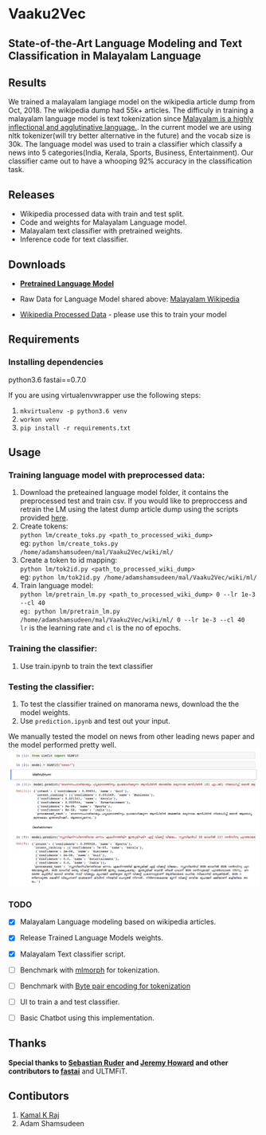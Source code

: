 # Vaaku2Vec
State-of-the-Art Language Modeling and Text Classification in Malayalam Language
---


## Results
We trained a malayalam langiage model on the wikipedia article dump from Oct, 2018. The wikipedia dump had 55k+ articles. The difficuly in training a malayalam language model is text tokenization since [Malayalam is a highly inflectional and agglutinative language.](https://thottingal.in/blog/2017/11/26/towards-a-malayalam-morphology-analyser/). In the current model we are using nltk tokenizer(will try better alternative in the future) and the vocab size is 30k. The language model was used to train a classifier which classify a news into 5 categories(India, Kerala, Sports, Business, Entertainment). Our classifier came out to have a whooping 92% accuracy in the classification task.  


## Releases

- Wikipedia processed data with train and test split.
- Code and weights for Malayalam Language model.
- Malayalam text classifier with pretrained weights.
- Inference code for text classifier.

## Downloads
- [**Pretrained Language Model**](https://www.dropbox.com/sh/a9wmsg5cjpzmyg1/AABmyHP-4bLmqrwJSB5-KeU1a?dl=0) 

- Raw Data for Language Model shared above: [Malayalam Wikipedia](https://dumps.wikimedia.org/mlwiki/latest/mlwiki-latest-pages-articles.xml.bz2) 
- [Wikipedia Processed Data]() - please use this to train your model

## Requirements

### Installing dependencies
python3.6  fastai==0.7.0

If you are using virtualenvwrapper use the following steps:
1. `mkvirtualenv -p python3.6 venv`  
2. `workon venv`
3. `pip install -r requirements.txt`

## Usage
### Training language model with  preprocessed data:
1. Download the preteained language model folder, it contains the preprocessed test and train csv. If you would like to preproccess and retrain the LM using the latest dump article dump using the scripts provided [here](https://github.com/fastai/fastai/tree/master/courses/dl2/imdb_scripts).
2. Create tokens:  
 `python lm/create_toks.py <path_to_processed_wiki_dump>`  
eg: `python lm/create_toks.py /home/adamshamsudeen/mal/Vaaku2Vec/wiki/ml/`
3. Create a token to id mapping:  
 `python lm/tok2id.py <path_to_processed_wiki_dump>`  
eg: `python lm/tok2id.py /home/adamshamsudeen/mal/Vaaku2Vec/wiki/ml/`
4. Train language model:  
`python lm/pretrain_lm.py <path_to_processed_wiki_dump> 0 --lr 1e-3 --cl 40`  
`eg: python lm/pretrain_lm.py /home/adamshamsudeen/mal/Vaaku2Vec/wiki/ml/ 0 --lr 1e-3 --cl 40`  
`lr` is the learning rate and `cl` is the no of epochs.
 
### Training the classifier:

1. Use train.ipynb to train the text classifier

### Testing the classifier:

1. To test the classifier trained on manorama news, download the the model weights.
2. Use `prediction.ipynb` and test out your input.

We manually tested the model on news from other leading news paper and the model performed pretty well.
![result](img/result.png)




### TODO
- [x] Malayalam Language modeling based on wikipedia articles.
- [x] Release Trained Language Models weights.
- [x] Malayalam Text classifier script.
- [ ] Benchmark with [mlmorph](https://gitlab.com/smc/mlmorph) for tokenization.
- [ ] Benchmark with [Byte pair encoding for tokenization](https://nlp.h-its.org/bpemb/ml/)
- [ ] UI to train a and test classifier.
- [ ] Basic Chatbot using this implementation.



## Thanks

**Special thanks to [Sebastian Ruder](https://github.com/sebastianruder/) and [Jeremy Howard](https://github.com/jph00) and other contributors to [fastai](https://github.com/fastai/fastai)** and ULTMFiT. 

## Contibutors

1. [Kamal K Raj](https://github.com/kamalkraj)
2. Adam Shamsudeen
